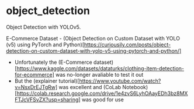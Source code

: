# object_detection
Object Detection with YOLOv5.

E-Commerce Dataset - (Object Detection on Custom Dataset with YOLO (v5) using PyTorch and Python)[https://curiousily.com/posts/object-detection-on-custom-dataset-with-yolo-v5-using-pytorch-and-python/]

- Unfortunately the (E-Commerce dataset)[https://www.kaggle.com/datasets/dataturks/clothing-item-detection-for-ecommerce] was no-longer avaliable to test it out
- But the (explainer tutorial)[https://www.youtube.com/watch?v=NsxDrEJTgRw] was excellent and (CoLab Notebook)[https://colab.research.google.com/drive/1e4zvS6LyhOAayEDh3bz8MXFTJcVFSvZX?usp=sharing] was good for use



